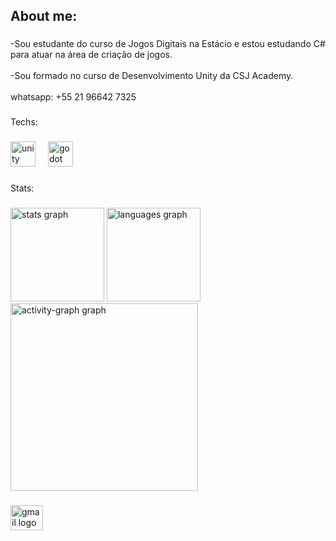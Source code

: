 <h2 align="left">About me:</h2>

###

<p align="left">-Sou estudante do curso de Jogos Digitais na Estácio e estou estudando C# para atuar na área de criação de jogos. <br><br>-Sou formado no curso de Desenvolvimento Unity da CSJ Academy.<br><br>whatsapp: +55 21 96642 7325</p>

###

<p align="left">Techs:</p>

###

<div align="left">
  <img src="https://cdn.jsdelivr.net/gh/devicons/devicon/icons/unity/unity-original.svg" height="40" alt="unity logo"  />
  <img width="12" />
  <img src="https://cdn.jsdelivr.net/gh/devicons/devicon/icons/godot/godot-original.svg" height="40" alt="godot logo"  />
</div>

###

<p align="left">Stats:</p>

###

<div align="left">
  <img src="https://github-readme-stats.vercel.app/api?username=Happy2238&hide_title=false&hide_rank=false&show_icons=true&include_all_commits=true&count_private=true&disable_animations=false&theme=highcontrast&locale=en&hide_border=false&order=1" height="150" alt="stats graph"  />
  <img src="https://github-readme-stats.vercel.app/api/top-langs?username=Happy2238&locale=pt-br&hide_title=false&layout=compact&card_width=320&langs_count=5&theme=highcontrast&hide_border=false&order=2" height="150" alt="languages graph"  />
  <img src="https://github-readme-activity-graph.vercel.app/graph?username=Happy2238&radius=16&theme=high-contrast&area=true&order=5" height="300" alt="activity-graph graph"  />
</div>

###

<div align="left">
  <a href="https://mail.google.com/mail/u/1/#inbox" target="_blank">
    <img src="https://raw.githubusercontent.com/maurodesouza/profile-readme-generator/master/src/assets/icons/social/gmail/default.svg" width="52" height="40" alt="gmail logo"  />
  </a>
</div>

###
